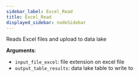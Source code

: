 ```yaml
---
sidebar_label: Excel_Read
title: Excel_Read
displayed_sidebar: nodeSidebar
---
```


Reads Excel files and upload to data lake

**Arguments**:

- `input_file_excel`: file extension on excel file
- `output_table_results`: data lake table to write to

